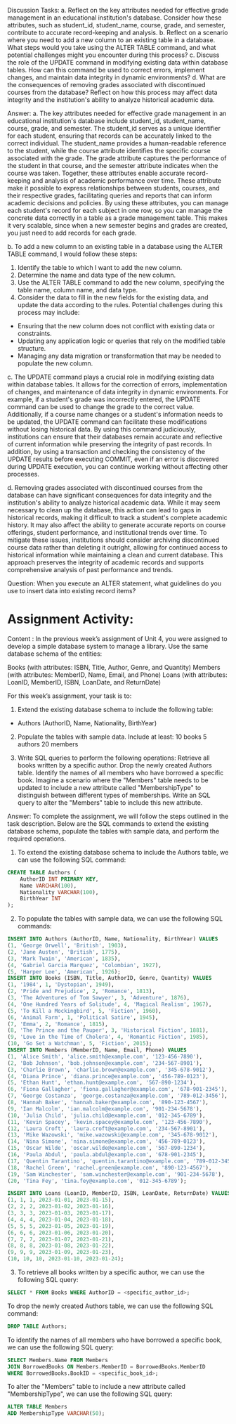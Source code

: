 Discussion Tasks:
a. Reflect on the key attributes needed for effective grade management in an educational institution's database. Consider how these attributes, such as student_id, student_name, course, grade, and semester, contribute to accurate record-keeping and analysis.
b. Reflect on a scenario where you need to add a new column to an existing table in a database. What steps would you take using the ALTER TABLE command, and what potential challenges might you encounter during this process?
c. Discuss the role of the UPDATE command in modifying existing data within database tables. How can this command be used to correct errors, implement changes, and maintain data integrity in dynamic environments?
d. What are the consequences of removing grades associated with discontinued courses from the database? Reflect on how this process may affect data integrity and the institution's ability to analyze historical academic data.


Answer:
a. The key attributes needed for effective grade management in an educational institution's database include student_id, student_name, course, grade, and semester. The student_id serves as a unique identifier for each student, ensuring that records can be accurately linked to the correct individual. The student_name provides a human-readable reference to the student, while the course attribute identifies the specific course associated with the grade. The grade attribute captures the performance of the student in that course, and the semester attribute indicates when the course was taken. Together, these attributes enable accurate record-keeping and analysis of academic performance over time. These attribute make it possible to express relationships between students, courses, and their respective grades, facilitating queries and reports that can inform academic decisions and policies. By using these attributes, you can manage each student's record for each subject in one row, so you can manage the concrete data correctly in a table as a grade management table. This makes it very scalable, since when a new semester begins and grades are created, you just need to add records for each grade.

b. To add a new column to an existing table in a database using the ALTER TABLE command, I would follow these steps:
1. Identify the table to which I want to add the new column.
2. Determine the name and data type of the new column.
3. Use the ALTER TABLE command to add the new column, specifying the table name, column name, and data type.
4. Consider the data to fill in the new fields for the existing data, and update the data according to the rules.
Potential challenges during this process may include:
- Ensuring that the new column does not conflict with existing data or constraints.
- Updating any application logic or queries that rely on the modified table structure.
- Managing any data migration or transformation that may be needed to populate the new column.

c. The UPDATE command plays a crucial role in modifying existing data within database tables. It allows for the correction of errors, implementation of changes, and maintenance of data integrity in dynamic environments. For example, if a student's grade was incorrectly entered, the UPDATE command can be used to change the grade to the correct value. Additionally, if a course name changes or a student's information needs to be updated, the UPDATE command can facilitate these modifications without losing historical data. By using this command judiciously, institutions can ensure that their databases remain accurate and reflective of current information while preserving the integrity of past records. In addition, by using a transaction and checking the consistency of the UPDATE results before executing COMMIT, even if an error is discovered during UPDATE execution, you can continue working without affecting other processes.

d. Removing grades associated with discontinued courses from the database can have significant consequences for data integrity and the institution's ability to analyze historical academic data. While it may seem necessary to clean up the database, this action can lead to gaps in historical records, making it difficult to track a student's complete academic history. It may also affect the ability to generate accurate reports on course offerings, student performance, and institutional trends over time. To mitigate these issues, institutions should consider archiving discontinued course data rather than deleting it outright, allowing for continued access to historical information while maintaining a clean and current database. This approach preserves the integrity of academic records and supports comprehensive analysis of past performance and trends.

Question:
When you execute an ALTER statement, what guidelines do you use to insert data into existing record items?


# Assignment Activity:
Content :
In the previous week’s assignment of Unit 4, you were assigned to develop a simple database system to manage a library. Use the same database schema of the entities:

Books (with attributes: ISBN, Title, Author, Genre, and Quantity)
Members (with attributes: MemberID, Name, Email, and Phone)
Loans (with attributes: LoanID, MemberID, ISBN, LoanDate, and ReturnDate)

For this week’s assignment, your task is to:

1. Extend the existing database schema to include the following table:
- Authors (AuthorID, Name, Nationality, BirthYear)

2. Populate the tables with sample data. Include at least:
10 books
5 authors
20 members

3. Write SQL queries to perform the following operations:
Retrieve all books written by a specific author.
Drop the newly created Authors table.
Identify the names of all members who have borrowed a specific book.
Imagine a scenario where the "Members" table needs to be updated to include a new attribute called "MembershipType" to distinguish between different types of memberships. Write an SQL query to alter the "Members" table to include this new attribute.


Answer:
To complete the assignment, we will follow the steps outlined in the task description. Below are the SQL commands to extend the existing database schema, populate the tables with sample data, and perform the required operations.

1. To extend the existing database schema to include the Authors table, we can use the following SQL command:

```sql
CREATE TABLE Authors (
    AuthorID INT PRIMARY KEY,
    Name VARCHAR(100),
    Nationality VARCHAR(100),
    BirthYear INT
);
```
2. To populate the tables with sample data, we can use the following SQL commands:

```sql
INSERT INTO Authors (AuthorID, Name, Nationality, BirthYear) VALUES
(1, 'George Orwell', 'British', 1903),
(2, 'Jane Austen', 'British', 1775),
(3, 'Mark Twain', 'American', 1835),
(4, 'Gabriel Garcia Marquez', 'Colombian', 1927),
(5, 'Harper Lee', 'American', 1926);
INSERT INTO Books (ISBN, Title, AuthorID, Genre, Quantity) VALUES
(1, '1984', 1, 'Dystopian', 1949),
(2, 'Pride and Prejudice', 2, 'Romance', 1813),
(3, 'The Adventures of Tom Sawyer', 3, 'Adventure', 1876),
(4, 'One Hundred Years of Solitude', 4, 'Magical Realism', 1967),
(5, 'To Kill a Mockingbird', 5, 'Fiction', 1960),
(6, 'Animal Farm', 1, 'Political Satire', 1945),
(7, 'Emma', 2, 'Romance', 1815),
(8, 'The Prince and the Pauper', 3, 'Historical Fiction', 1881),
(9, 'Love in the Time of Cholera', 4, 'Romantic Fiction', 1985),
(10, 'Go Set a Watchman', 5, 'Fiction', 2015);
INSERT INTO Members (MemberID, Name, Email, Phone) VALUES
(1, 'Alice Smith', 'alice.smith@example.com', '123-456-7890'),
(2, 'Bob Johnson', 'bob.johnson@example.com', '234-567-8901'),
(3, 'Charlie Brown', 'charlie.brown@example.com', '345-678-9012'),
(4, 'Diana Prince', 'diana.prince@example.com', '456-789-0123'),
(5, 'Ethan Hunt', 'ethan.hunt@example.com', '567-890-1234'),
(6, 'Fiona Gallagher', 'fiona.gallagher@example.com', '678-901-2345'),
(7, 'George Costanza', 'george.costanza@example.com', '789-012-3456'),
(8, 'Hannah Baker', 'hannah.baker@example.com', '890-123-4567'),
(9, 'Ian Malcolm', 'ian.malcolm@example.com', '901-234-5678'),
(10, 'Julia Child', 'julia.child@example.com', '012-345-6789'),
(11, 'Kevin Spacey', 'kevin.spacey@example.com', '123-456-7890'),
(12, 'Laura Croft', 'laura.croft@example.com', '234-567-8901'),
(13, 'Mike Wazowski', 'mike.wazowski@example.com', '345-678-9012'),
(14, 'Nina Simone', 'nina.simone@example.com', '456-789-0123'),
(15, 'Oscar Wilde', 'oscar.wilde@example.com', '567-890-1234'),
(16, 'Paula Abdul', 'paula.abdul@example.com', '678-901-2345'),
(17, 'Quentin Tarantino', 'quentin.tarantino@example.com', '789-012-3456'),
(18, 'Rachel Green', 'rachel.green@example.com', '890-123-4567'),
(19, 'Sam Winchester', 'sam.winchester@example.com', '901-234-5678'),
(20, 'Tina Fey', 'tina.fey@example.com', '012-345-6789');

INSERT INTO Loans (LoanID, MemberID, ISBN, LoanDate, ReturnDate) VALUES
(1, 1, 1, 2023-01-01, 2023-01-15),
(2, 2, 2, 2023-01-02, 2023-01-16),
(3, 3, 3, 2023-01-03, 2023-01-17),
(4, 4, 4, 2023-01-04, 2023-01-18),
(5, 5, 5, 2023-01-05, 2023-01-19),
(6, 6, 6, 2023-01-06, 2023-01-20),
(7, 7, 7, 2023-01-07, 2023-01-21),
(8, 8, 8, 2023-01-08, 2023-01-22),
(9, 9, 9, 2023-01-09, 2023-01-23),
(10, 10, 10, 2023-01-10, 2023-01-24);

```
3. To retrieve all books written by a specific author, we can use the following SQL query:

```sql
SELECT * FROM Books WHERE AuthorID = <specific_author_id>;
```
To drop the newly created Authors table, we can use the following SQL command:

```sql
DROP TABLE Authors;
```
To identify the names of all members who have borrowed a specific book, we can use the following SQL query:

```sql
SELECT Members.Name FROM Members
JOIN BorrowedBooks ON Members.MemberID = BorrowedBooks.MemberID
WHERE BorrowedBooks.BookID = <specific_book_id>;
```
To alter the "Members" table to include a new attribute called "MembershipType", we can use the following SQL query:

```sql
ALTER TABLE Members
ADD MembershipType VARCHAR(50);
```
